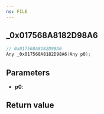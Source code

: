 ```yaml
---
ns: FILE
---
```

## _0x017568A8182D98A6

```c
// 0x017568A8182D98A6
Any _0x017568A8182D98A6(Any p0);
```


## Parameters
* **p0**: 

## Return value
